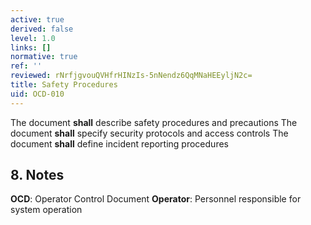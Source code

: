 ```yaml
---
active: true
derived: false
level: 1.0
links: []
normative: true
ref: ''
reviewed: rNrfjgvouQVHfrHINzIs-5nNendz6QqMNaHEEyljN2c=
title: Safety Procedures
uid: OCD-010
---
```


The document **shall** describe safety procedures and precautions
The document **shall** specify security protocols and access controls
The document **shall** define incident reporting procedures

## 8. Notes
**OCD**: Operator Control Document
**Operator**: Personnel responsible for system operation